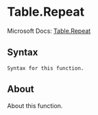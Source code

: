 ---
---

# Table.Repeat

Microsoft Docs: [Table.Repeat](https://docs.microsoft.com/en-us/powerquery-m/table-repeat)

## Syntax

```powerquery-m
Syntax for this function.
```

## About

About this function.

